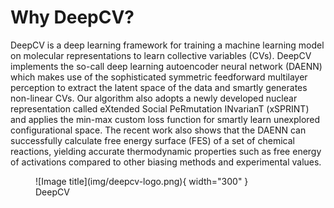 # Why DeepCV?

DeepCV is a deep learning framework for training a machine learning model on molecular representations to learn collective variables (CVs). DeepCV implements the so-call deep learning autoencoder neural network (DAENN) which makes use of the sophisticated symmetric feedforward multilayer perception to extract the latent space of the data and smartly generates non-linear CVs. Our algorithm also adopts a newly developed nuclear representation called eXtended Social PeRmutation INvarianT (xSPRINT) and applies the min-max custom loss function for smartly learn unexplored configurational space. The recent work also shows that the DAENN can successfully calculate free energy surface (FES) of a set of chemical reactions, yielding accurate thermodynamic properties such as free energy of activations compared to other biasing methods and experimental values.

<figure markdown>
  ![Image title](img/deepcv-logo.png){ width="300" }
  <figcaption>DeepCV</figcaption>
</figure>
